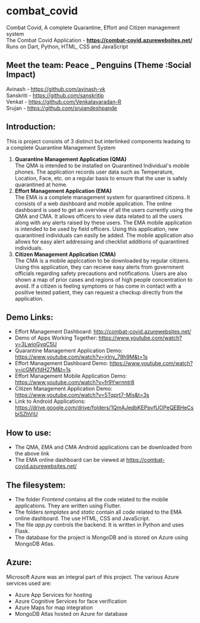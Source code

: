 # combat_covid
Combat Covid, A complete Quarantine, Effort and Citizen management system  
The Combat Covid Application - **https://combat-covid.azurewebsites.net/**     
Runs on Dart, Python, HTML, CSS and JavaScript  

## Meet the team: Peace _ Penguins (Theme :Social Impact)
Avinash - https://github.com/avinash-vk  
Sanskriti - https://github.com/sanskritip  
Venkat - https://github.com/Venkatavaradan-R  
Srujan - https://github.com/srujandeshpande  

## Introduction:
This is project consists of 3 distinct but interlinked components leadaing to a complete Quarantine Management System  
1. **Quarantine Management Application (QMA)**  
The QMA is intended to be installed on Quarantined Individual's mobile phones. The application records user data such as Temperature, Location, Face, etc. on a regular basis to ensure that the user is safely quarantined at home. 
2. **Effort Management Application (EMA)**  
The EMA is a complete management system for quarantined citizens. It consists of a web dashboard and mobile application.
The online dashboard is used to get an overview of all the users currently using the QMA and CMA.
It allows officers to view data related to all the users along with any alerts raised by these users.
The EMA mobile application is intended to be used by field officers. Using this application, new quarantined individuals can easily be added.
The mobile application also allows for easy alert addressing and checklist additions of quarantined individuals. 
3. **Citizen Management Application (CMA)**  
The CMA is a mobile applccation to be downloaded by regular citizens. Using this application, they can recieve easy alerts from government officials regarding
safety precautions and notifications. Users are also shown a map of prior cases and regions of high people concentration to avoid.
If a citizen is feeling symptoms or has come in contact with a positive tested patient, they can request a checkup directly from the application.  

## Demo Links:  
* Effort Management Dashboard: http://combat-covid.azurewebsites.net/  
* Demo of Apps Working Together: https://www.youtube.com/watch?v=3LwioGyqC5U  
* Quarantine Management Application Demo: https://www.youtube.com/watch?v=jrIny_79h9M&t=1s  
* Effort Management Dashboard Demo: https://www.youtube.com/watch?v=icGMVfdH27M&t=1s  
* Effort Management Mobile Application Demo: https://www.youtube.com/watch?v=fr9Ywrnntr8  
* Citizen Management Application Demo: https://www.youtube.com/watch?v=5Tqprt7-Mis&t=3s  
* Link to Android Applications: https://drive.google.com/drive/folders/1QmAJedbKEPpvfUOPeQEBHeCsbjSZhVjU  

## How to use:
* The QMA, EMA and CMA Android applications can be downloaded from the above link  
* The EMA online dashboard can be viewed at https://combat-covid.azurewebsites.net/ 

## The filesystem:
* The folder *Frontend* contains all the code related to the mobile applications. They are written using Flutter.  
* The folders *templates* and *static* contain all code related to the EMA online dashboard.  The use HTML, CSS and JavaScript.  
* The file *app.py* controls the backend. It is written in Python and uses Flask.  
* The database for the project is MongoDB and is stored on Azure using MongoDB Atlas.  

## Azure:
Microsoft Azure was an integral part of this project. The various Azure services used are:  
* Azure App Services for hosting
* Azure Cognitive Services for face verification
* Azure Maps for map integration
* MongoDB Atlas hosted on Azure for database
